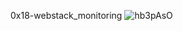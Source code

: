0x18-webstack_monitoring
![hb3pAsO](https://user-images.githubusercontent.com/98028808/191823319-9fdc7b73-c09c-483e-a42c-62eedd3d4f16.png)
